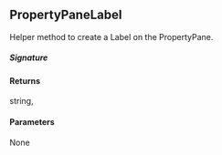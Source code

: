 ## PropertyPaneLabel

Helper method to create a Label on the PropertyPane.

##### Signature

#### Returns
string,

#### Parameters
None

